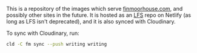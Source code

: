 This is a repository of the images which serve [finmoorhouse.com](https://www.finmoorhouse.com), and possibly other sites in the future. It is hosted as an [LFS](https://git-lfs.com/) repo on Netlify (as long as LFS isn't deprecated), and it is also synced with Cloudinary.

To sync with Cloudinary, run:

```bash
cld -C fm sync --push writing writing
```

